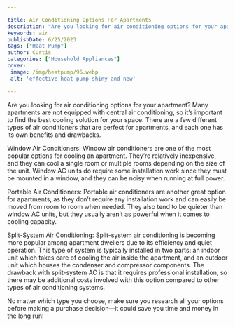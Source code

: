```yaml
---

title: Air Conditioning Options For Apartments
description: "Are you looking for air conditioning options for your apartment? Many apartments are not equipped with central air conditioning, s...keep going and find out"
keywords: air
publishDate: 6/25/2023
tags: ["Heat Pump"]
author: Curtis
categories: ["Household Appliances"]
cover: 
 image: /img/heatpump/96.webp
 alt: 'effective heat pump shiny and new'

---
```


Are you looking for air conditioning options for your apartment? Many apartments are not equipped with central air conditioning, so it’s important to find the best cooling solution for your space. There are a few different types of air conditioners that are perfect for apartments, and each one has its own benefits and drawbacks.

Window Air Conditioners: Window air conditioners are one of the most popular options for cooling an apartment. They’re relatively inexpensive, and they can cool a single room or multiple rooms depending on the size of the unit. Window AC units do require some installation work since they must be mounted in a window, and they can be noisy when running at full power.

Portable Air Conditioners: Portable air conditioners are another great option for apartments, as they don’t require any installation work and can easily be moved from room to room when needed. They also tend to be quieter than window AC units, but they usually aren’t as powerful when it comes to cooling capacity.

Split-System Air Conditioning: Split-system air conditioning is becoming more popular among apartment dwellers due to its efficiency and quiet operation. This type of system is typically installed in two parts: an indoor unit which takes care of cooling the air inside the apartment, and an outdoor unit which houses the condenser and compressor components. The drawback with split-system AC is that it requires professional installation, so there may be additional costs involved with this option compared to other types of air conditioning systems. 

No matter which type you choose, make sure you research all your options before making a purchase decision—it could save you time and money in the long run!
